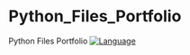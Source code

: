 # Python_Files_Portfolio
Python Files Portfolio
[![Language](https://img.shields.io/badge/Language-Python-blue.svg)](https://www.python.org/)
